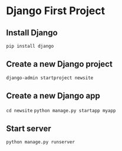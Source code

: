 # Django First Project  

## Install Django  
`pip install django`


## Create a new Django project  
`django-admin startproject newsite`

## Create a new Django app  
`cd newsite`
`python manage.py startapp myapp`

## Start server  
`python manage.py runserver`
